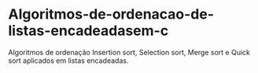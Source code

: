 # Algoritmos-de-ordenacao-de-listas-encadeadasem-c
Algoritmos de ordenação Insertion sort, Selection sort, Merge sort e Quick sort aplicados em listas encadeadas.
